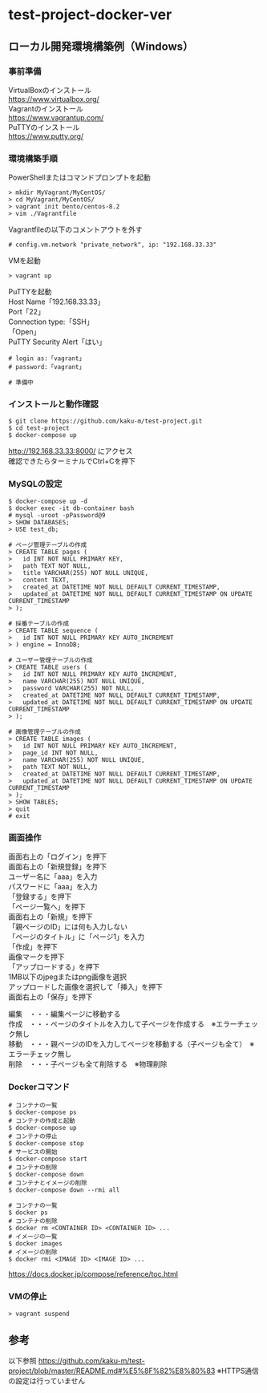 # test-project-docker-ver

## ローカル開発環境構築例（Windows）

### 事前準備
VirtualBoxのインストール  
https://www.virtualbox.org/  
Vagrantのインストール  
https://www.vagrantup.com/  
PuTTYのインストール  
https://www.putty.org/  

### 環境構築手順
PowerShellまたはコマンドプロンプトを起動  
```
> mkdir MyVagrant/MyCentOS/
> cd MyVagrant/MyCentOS/
> vagrant init bento/centos-8.2
> vim ./Vagrantfile
```
Vagrantfileの以下のコメントアウトを外す  
```
# config.vm.network "private_network", ip: "192.168.33.33"  
```
VMを起動  
```
> vagrant up
```
PuTTYを起動  
Host Name「192.168.33.33」  
Port「22」  
Connection type:「SSH」  
「Open」  
PuTTY Security Alert「はい」  
```
# login as:「vagrant」
# password:「vagrant」

# 準備中

```

### インストールと動作確認
```
$ git clone https://github.com/kaku-m/test-project.git
$ cd test-project
$ docker-compose up
```
http://192.168.33.33:8000/ にアクセス  
確認できたらターミナルでCtrl+Cを押下  

### MySQLの設定
```
$ docker-compose up -d
$ docker exec -it db-container bash
# mysql -uroot -pPassword@9
> SHOW DATABASES;
> USE test_db;

# ページ管理テーブルの作成
> CREATE TABLE pages (
>   id INT NOT NULL PRIMARY KEY,
>   path TEXT NOT NULL,
>   title VARCHAR(255) NOT NULL UNIQUE,
>   content TEXT,
>   created_at DATETIME NOT NULL DEFAULT CURRENT_TIMESTAMP,
>   updated_at DATETIME NOT NULL DEFAULT CURRENT_TIMESTAMP ON UPDATE CURRENT_TIMESTAMP
> );

# 採番テーブルの作成
> CREATE TABLE sequence (
>   id INT NOT NULL PRIMARY KEY AUTO_INCREMENT
> ) engine = InnoDB;

# ユーザー管理テーブルの作成
> CREATE TABLE users (
>   id INT NOT NULL PRIMARY KEY AUTO_INCREMENT,
>   name VARCHAR(255) NOT NULL UNIQUE,
>   password VARCHAR(255) NOT NULL,
>   created_at DATETIME NOT NULL DEFAULT CURRENT_TIMESTAMP,
>   updated_at DATETIME NOT NULL DEFAULT CURRENT_TIMESTAMP ON UPDATE CURRENT_TIMESTAMP
> );

# 画像管理テーブルの作成
> CREATE TABLE images (
>   id INT NOT NULL PRIMARY KEY AUTO_INCREMENT,
>   page_id INT NOT NULL,
>   name VARCHAR(255) NOT NULL UNIQUE,
>   path TEXT NOT NULL,
>   created_at DATETIME NOT NULL DEFAULT CURRENT_TIMESTAMP,
>   updated_at DATETIME NOT NULL DEFAULT CURRENT_TIMESTAMP ON UPDATE CURRENT_TIMESTAMP
> );
> SHOW TABLES;
> quit
# exit
```

### 画面操作
画面右上の「ログイン」を押下  
画面右上の「新規登録」を押下  
ユーザー名に「aaa」を入力  
パスワードに「aaa」を入力  
「登録する」を押下  
「ページ一覧へ」を押下  
画面右上の「新規」を押下  
「親ページのID」には何も入力しない  
「ページのタイトル」に「ページ1」を入力  
「作成」を押下  
画像マークを押下  
「アップロードする」を押下  
1MB以下のjpegまたはpng画像を選択  
アップロードした画像を選択して「挿入」を押下  
画面右上の「保存」を押下  

編集　・・・編集ページに移動する  
作成　・・・ページのタイトルを入力して子ページを作成する　※エラーチェック無し  
移動　・・・親ページのIDを入力してページを移動する（子ページも全て）　※エラーチェック無し  
削除　・・・子ページも全て削除する　※物理削除  

### Dockerコマンド
```
# コンテナの一覧
$ docker-compose ps
# コンテナの作成と起動
$ docker-compose up
# コンテナの停止
$ docker-compose stop
# サービスの開始
$ docker-compose start
# コンテナの削除
$ docker-compose down
# コンテナとイメージの削除
$ docker-compose down --rmi all

# コンテナの一覧
$ docker ps
# コンテナの削除
$ docker rm <CONTAINER ID> <CONTAINER ID> ...
# イメージの一覧
$ docker images
# イメージの削除
$ docker rmi <IMAGE ID> <IMAGE ID> ...
```
https://docs.docker.jp/compose/reference/toc.html

### VMの停止
```
> vagrant suspend
```

## 参考
以下参照
https://github.com/kaku-m/test-project/blob/master/README.md#%E5%8F%82%E8%80%83
※HTTPS通信の設定は行っていません
